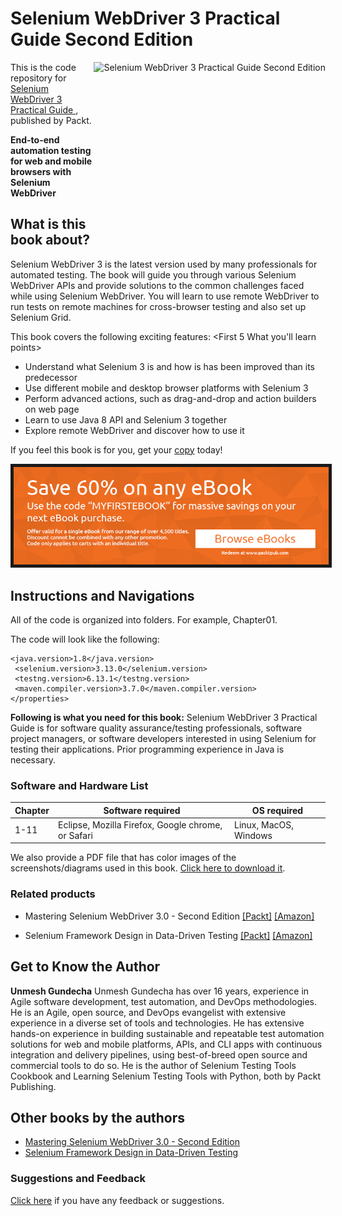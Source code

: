 #  Selenium WebDriver 3 Practical Guide Second Edition

<a href="https://www.packtpub.com/web-development/selenium-webdriver-3-practical-guide-second-edition?utm_source=github&utm_campaign=9781788999762"><img src="https://d255esdrn735hr.cloudfront.net/sites/default/files/imagecache/ppv4_main_book_cover/B09986.png" alt="Selenium WebDriver 3 Practical Guide Second Edition" height="256px" align="right"></a>

This is the code repository for [Selenium WebDriver 3 Practical Guide	](https://github.com/PacktPublishing/Selenium-WebDriver-3-Practical-Guide-Second-Edition.git), published by Packt.

**End-to-end automation testing for web and mobile browsers with Selenium WebDriver**

## What is this book about?
Selenium WebDriver 3 is the latest version used by many professionals for automated testing. The book will guide you through various Selenium WebDriver APIs and provide solutions to the common challenges faced while using Selenium WebDriver. You will learn to use remote WebDriver to run tests on remote machines for cross-browser testing and also set up Selenium Grid.	

This book covers the following exciting features: <First 5 What you'll learn points>
* Understand what Selenium 3 is and how is has been improved than its predecessor
* Use different mobile and desktop browser platforms with Selenium 3
* Perform advanced actions, such as drag-and-drop and action builders on web page
* Learn to use Java 8 API and Selenium 3 together
* Explore remote WebDriver and discover how to use it

If you feel this book is for you, get your [copy](https://www.amazon.com/Selenium-WebDriver-Practical-Guide-automation/dp/1788999762/ref=sr_1_3?s=books&ie=UTF8&qid=1533181933&sr=1-3&keywords=selenium) today!

<a href="https://www.packtpub.com/?utm_source=github&utm_medium=banner&utm_campaign=GitHubBanner"><img src="https://raw.githubusercontent.com/PacktPublishing/GitHub/master/GitHub.png" 
alt="https://www.packtpub.com/" border="5" /></a>


## Instructions and Navigations
All of the code is organized into folders. For example, Chapter01.

The code will look like the following:
```
<java.version>1.8</java.version>
 <selenium.version>3.13.0</selenium.version>
 <testng.version>6.13.1</testng.version>
 <maven.compiler.version>3.7.0</maven.compiler.version>
</properties>

```
**Following is what you need for this book:**
Selenium WebDriver 3 Practical Guide is for software quality assurance/testing professionals, software project managers, or software developers interested in using Selenium for testing their applications. Prior programming experience in Java is necessary.

### Software and Hardware List

| Chapter  | Software required                   | OS required                        |
| -------- | ------------------------------------| -----------------------------------|
| 1-11      | Eclipse, Mozilla Firefox, Google chrome, or Safari        | Linux, MacOS, Windows |


We also provide a PDF file that has color images of the screenshots/diagrams used in this book. [Click here to download it](https://www.packtpub.com/sites/default/files/downloads/Puppet5CookbookFourthEdition_ColorImages.pdf).

### Related products <Paste books from the Other books you may enjoy section>
* Mastering Selenium WebDriver 3.0 - Second Edition [[Packt]](https://www.packtpub.com/web-development/mastering-selenium-webdriver-30-second-edition?utm_source=github&utm_campaign=9781788999762) [[Amazon]](https://www.amazon.com/Mastering-Selenium-WebDriver-3-0-performance/dp/1788299671/ref=sr_1_fkmr0_1?ie=UTF8&qid=1533182143&sr=8-1-fkmr0&keywords=Mastering+Selenium+WebDriver+3.0+-+Second+Edition)

* Selenium Framework Design in Data-Driven Testing [[Packt]](https://www.packtpub.com/web-development/selenium-framework-design-data-driven-testing?utm_source=github&utm_campaign=9781788999762) [[Amazon]](https://www.amazon.com/Selenium-Framework-Design-Data-Driven-Testing/dp/1788473574/ref=sr_1_1_sspa?s=books&ie=UTF8&qid=1533182518&sr=1-1-spons&keywords=Selenium+Framework+Design+in+Data-Driven+Testing&psc=1)

## Get to Know the Author
**Unmesh Gundecha**
	Unmesh Gundecha has over 16 years, experience in Agile software development, test automation, and DevOps methodologies. He is an Agile, open source, and DevOps evangelist with extensive experience in a diverse set of tools and technologies. He has extensive hands-on experience in building sustainable and repeatable test automation solutions for web and mobile platforms, APIs, and CLI apps with continuous integration and delivery pipelines, using best-of-breed open source and commercial tools to do so. He is the author of Selenium Testing Tools Cookbook and Learning Selenium Testing Tools with Python, both by Packt Publishing.

## Other books by the authors
* [Mastering Selenium WebDriver 3.0 - Second Edition](https://www.packtpub.com/web-development/mastering-selenium-webdriver-30-second-edition?utm_source=github&utm_campaign=9781788999762)
* [Selenium Framework Design in Data-Driven Testing](https://www.packtpub.com/web-development/selenium-framework-design-data-driven-testing?utm_source=github&utm_campaign=9781788999762)

### Suggestions and Feedback
[Click here](https://docs.google.com/forms/d/e/1FAIpQLSdy7dATC6QmEL81FIUuymZ0Wy9vH1jHkvpY57OiMeKGqib_Ow/viewform) if you have any feedback or suggestions.
